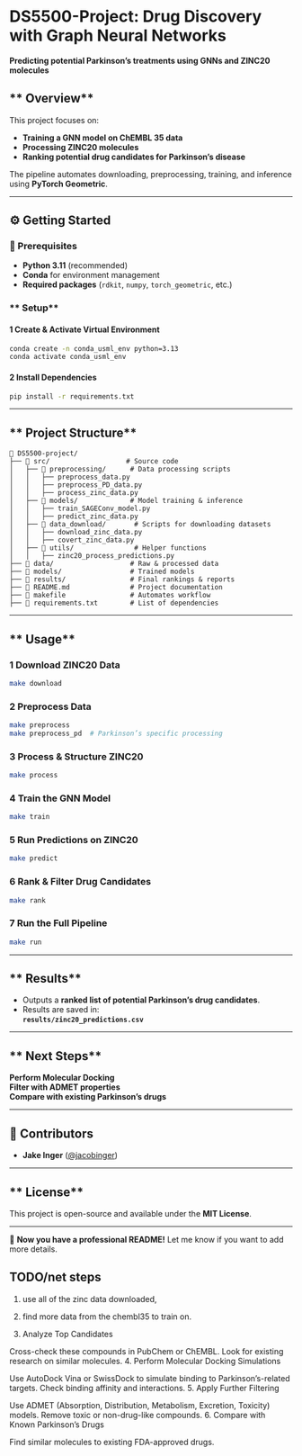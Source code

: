 # **DS5500-Project: Drug Discovery with Graph Neural Networks**
 **Predicting potential Parkinson’s treatments using GNNs and ZINC20 molecules**

## ** Overview**
This project focuses on:
- **Training a GNN model on ChEMBL 35 data**
- **Processing ZINC20 molecules**
- **Ranking potential drug candidates for Parkinson’s disease**

The pipeline automates downloading, preprocessing, training, and inference using **PyTorch Geometric**.

---

## **⚙️ Getting Started**

### **🔧 Prerequisites**
- **Python 3.11** (recommended)
- **Conda** for environment management
- **Required packages** (`rdkit`, `numpy`, `torch_geometric`, etc.)

### ** Setup**
#### **1️ Create & Activate Virtual Environment**
```bash
conda create -n conda_usml_env python=3.13
conda activate conda_usml_env
```

#### **2️ Install Dependencies**
```bash
pip install -r requirements.txt
```

---

## ** Project Structure**
```
📂 DS5500-project/
├── 📂 src/                   # Source code
│   ├── 📂 preprocessing/      # Data processing scripts
│   │   ├── preprocess_data.py
│   │   ├── preprocess_PD_data.py
│   │   ├── process_zinc_data.py
│   ├── 📂 models/             # Model training & inference
│   │   ├── train_SAGEConv_model.py
│   │   ├── predict_zinc_data.py
│   ├── 📂 data_download/       # Scripts for downloading datasets
│   │   ├── download_zinc_data.py
│   │   ├── covert_zinc_data.py
│   ├── 📂 utils/               # Helper functions
│   │   ├── zinc20_process_predictions.py
├── 📂 data/                   # Raw & processed data
├── 📂 models/                 # Trained models
├── 📂 results/                # Final rankings & reports
├── 📜 README.md               # Project documentation
├── 📜 makefile                # Automates workflow
├── 📜 requirements.txt        # List of dependencies
```

---

## ** Usage**
### **1️ Download ZINC20 Data**
```bash
make download
```

### **2️ Preprocess Data**
```bash
make preprocess
make preprocess_pd  # Parkinson’s specific processing
```

### **3️ Process & Structure ZINC20**
```bash
make process
```

### **4️ Train the GNN Model**
```bash
make train
```

### **5️ Run Predictions on ZINC20**
```bash
make predict
```

### **6️ Rank & Filter Drug Candidates**
```bash
make rank
```

### **7️ Run the Full Pipeline**
```bash
make run
```

---

## ** Results**
- Outputs a **ranked list of potential Parkinson’s drug candidates**.
- Results are saved in:  
   **`results/zinc20_predictions.csv`**
  
---

## ** Next Steps**
 **Perform Molecular Docking**  
 **Filter with ADMET properties**  
 **Compare with existing Parkinson’s drugs**

---

## **👨 Contributors**
- **Jake Inger** ([@jacobinger](https://github.com/jacobinger))

---

## ** License**
This project is open-source and available under the **MIT License**.

---

🚀 **Now you have a professional README!** Let me know if you want to add more details. 


## TODO/net steps
1. use all of the zinc data downloaded,
2. find more data from the chembl35 to train on.

3. Analyze Top Candidates

Cross-check these compounds in PubChem or ChEMBL.
Look for existing research on similar molecules.
4. Perform Molecular Docking Simulations

Use AutoDock Vina or SwissDock to simulate binding to Parkinson’s-related targets.
Check binding affinity and interactions.
5. Apply Further Filtering

Use ADMET (Absorption, Distribution, Metabolism, Excretion, Toxicity) models.
Remove toxic or non-drug-like compounds.
6. Compare with Known Parkinson’s Drugs

Find similar molecules to existing FDA-approved drugs.
